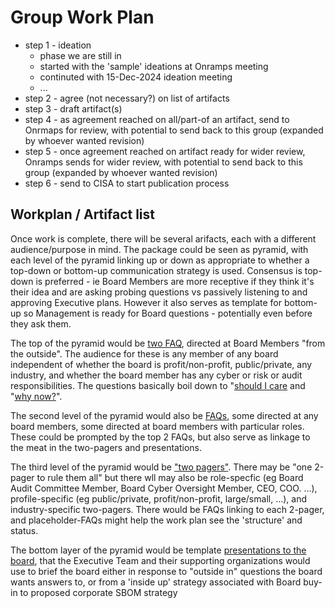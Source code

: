 # Group Work Plan
* step 1 - ideation
   - phase we are still in
   - started with the 'sample' ideations at Onramps meeting
   - continuted with 15-Dec-2024 ideation meeting
   - ...
* step 2 - agree (not necessary?) on list of artifacts
* step 3 - draft artifact(s)
* step 4 - as agreement reached on all/part-of an artifact, send to Onrmaps for review, with potential to send back to this group (expanded by whoever wanted revision)
* step 5 - once agreement reached on artifact ready for wider review, Onramps sends for wider review, with potential to send back to this group (expanded by whoever wanted revision)
* step 6 - send to CISA to start publication process

## Workplan / Artifact list
Once work is complete, there will be several arifacts,
each with a different audience/purpose in mind.
The package could be seen as pyramid, 
with each level of the pyramid linking up or down as appropriate
to whether a top-down or bottom-up communication strategy is used.
Consensus is top-down is preferred - ie Board Members 
are more receptive if they think it's their idea and are asking
probing questions vs passively listening to and approving Executive plans.
However it also serves as template for bottom-up so Management is ready
for Board questions - potentially even before they ask them.

The top of the pyramid would be 
[two FAQ](./FAQ.md#faq-for-all-board-members),
directed at Board Members "from the outside".
The audience for these is any member of any board
independent of whether the board is profit/non-profit,
public/private, any industry, and whether the 
board member has any cyber or risk or audit responsibilities.
The questions basically boil down to 
"[should I care](./FAQ.md#as-a-board-member-do-i-need-to-know-about-sboms)
and "[why now?](./FAQ.md#why-should-boards-care-about-sbom-strategy-now)".

The second level of the pyramid would also be 
[FAQs](./FAQ.md#more-detailed-faq),
some directed at any board members,
some directed at board members with particular roles.
These could be prompted by the top 2 FAQs, 
but also serve as linkage 
to the meat 
in the two-pagers and presentations.

The third level of the pyramid would be 
["two pagers"](./FAQ.md#for-more-information).
There may be "one 2-pager to rule them all" 
but there wll may also be
role-specfic (eg Board Audit Committee Member, Board Cyber Oversight Member, CEO, COO. ...),
profile-specific (eg public/private, profit/non-profit, large/small, ...),
and industry-specific two-pagers.
There would be FAQs linking to each 2-pager, 
and placeholder-FAQs might help the work plan see the 'structure' and status.

The bottom layer of the pyramid would be template 
[presentations to the board](./FAQ.md#board-presentations),
that the Executive Team and their supporting organizations would use
to brief the board either in response to "outside in" questions the board
wants answers to, or from a 'inside up' strategy 
associated with Board buy-in to proposed corporate SBOM strategy
